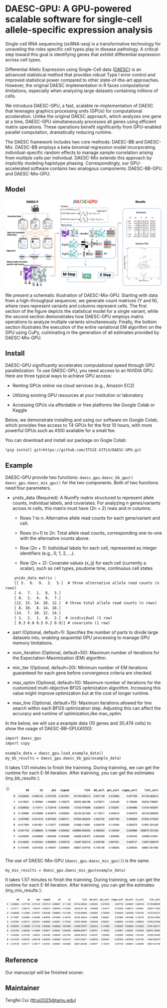 # DAESC-GPU: A GPU-powered scalable software for single-cell allele-specific expression analysis 

Single-cell RNA sequencing (scRNA-seq) is a transformative technology for unraveling the roles specific cell types play in disease pathology. A critical step toward this goal is identifying genes that exhibit differential expression across cell types.

Differential Allelic Expression using Single-Cell data ([DAESC](https://github.com/gqi/DAESC/tree/main)) is an advanced statistical method that provides robust Type I error control and improved statistical power compared to other state-of-the-art approaches. However, the original DAESC implementation in R faces computational limitations, especially when analyzing large datasets containing millions of cells.

We introduce DAESC-GPU, a fast, scalable re-implementation of DAESC that leverages graphics processing units (GPUs) for computational acceleration. Unlike the original DAESC approach, which analyzes one gene at a time, DAESC-GPU simultaneously processes all genes using efficient matrix operations. These operations benefit significantly from GPU-enabled parallel computation, dramatically reducing runtime.

The DAESC framework includes two core methods: DAESC-BB and DAESC-Mix. DAESC-BB employs a beta-binomial regression model incorporating individual-specific random effects to manage sample correlation arising from multiple cells per individual. DAESC-Mix extends this approach by implicitly modeling haplotype phasing. Correspondingly, our GPU-accelerated software contains two analogous components: DAESC-BB-GPU and DAESC-Mix-GPU.

## Model
![Schematic Plot](DAESC-GPU/image/sche.png)

We present a schematic illustration of DAESC-Mix-GPU. Starting with data from a high-throughput sequencer, we generate count matrices (Y and N), where rows represent variants and columns represent cells. The first section of the figure depicts the statistical model for a single variant, while the second section demonstrates how DAESC-GPU employs matrix operations to analyze multiple variants simultaneously. Finally, the bottom section illustrates the execution of the entire variational EM algorithm on the GPU using CuPy, culminating in the generation of all estimates provided by DAESC-Mix-GPU.

## Install 
DAESC-GPU significantly accelerates computational speed through GPU parallelization. To use DAESC-GPU, you need access to an NVIDIA GPU. Here are three typical ways to achieve GPU access:

- Renting GPUs online via cloud services (e.g., Amazon EC2)

- Utilizing existing GPU resources at your institution or laboratory

- Accessing GPUs via affordable or free platforms like Google Colab or Kaggle

Below, we demonstrate installing and using our software on Google Colab, which provides free access to T4 GPUs for the first 10 hours, with more powerful GPUs such as A100 available for a small fee.

You can download and install our package on Gogle Colab: 
```
!pip install git+https://github.com/ITCUI-XJTLU/DAESC-GPU.git
```

## Example 
DAESC-GPU provide two functions: `daesc_gpu.daesc_bb_gpu()` `daesc_gpu.daesc_mix_gpu()` for the two components. Both of two functions need four parameters. 

- ynidx_data (Required): A NumPy matrix structured to represent allele counts, individual labels, and covariates. For analyzing n genes/variants across m cells, this matrix must have (2n + 2) rows and m columns:

    - Rows 1 to n: Alternative allele read counts for each gene/variant and cell.

    - Rows (n+1) to 2n: Total allele read counts, corresponding one-to-one with the alternative counts above.

    - Row (2n + 1): Individual labels for each cell, represented as integer identifiers (e.g., 0, 1, 2, ...).

    - Row (2n + 2): Covariate values (x_ij) for each cell (currently a scalar), such as cell types, psudome time, continuous cell states

```
    ynidx_data matrix :
    [[ 3.  6.  9.  2.  5.]  # three alternative allele read counts (n rows)
    [ 4.  7.  1.  8.  3.]
    [ 8.  2.  4.  6.  7.]
    [12. 15. 14. 10. 12.]  # three total allele read counts (n rows)
    [ 8. 10.  8. 14. 10.]
    [14.  7. 10. 12. 14.]
    [ 1.  2.  1.  0.  2.]  # inidividual (1 row)
    [ 0.3 0.8 0.5 0.2 0.9]] # covariate (1 row)
```

- part (Optional, default=1): Specifies the number of parts to divide large datasets into, enabling sequential GPU processing to manage GPU memory limitations.

- num_iteration (Optional, default=50): Maximum number of iterations for the Expectation-Maximization (EM) algorithm.

- min_iter (Optional, default=20): Minimum number of EM iterations guaranteed for each gene before convergence criteria are checked.

- max_optim (Optional, default=10): Maximum number of iterations for the customized multi-objective BFGS optimization algorithm. Increasing this value might improve optimization but at the cost of longer runtime.

- max_line (Optional, default=15): Maximum iterations allowed for line search within each BFGS optimization step. Adjusting this can affect the accuracy and runtime of optimization,like max_optim. 

In the below, we will use a example data (10 genes and 30,474 cells) to show the usage of DAESC-BB-GPU(A100):

```
import daesc_gpu
import cupy

example_data = daesc_gpu.load_example_data()
my_bb_results = daesc_gpu.daesc_bb_gpu(example_data)
```

It takes 1.01 minutes to finish the trainning. During trainning, we can get the runtime for each E-M iteration. After trainning, you can get the estimates (my_bb_results ):

![Example Results](DAESC-GPU/image/results.png)

The use of DAESC-Mix-GPU (`daesc_gpu.daesc_mix_gpu()`) is the same. 

```
my_mix_results = daesc_gpu.daesc_mix_gpu(example_data)
```

It takes 1.57 minutes to finish the trainning. During trainning, we can get the runtime for each E-M iteration. After trainning, you can get the estimates (my_mix_results ):

![Example Results](DAESC-GPU/image/results_mix.png)


## Reference
Our manuscipt will be finished sooner. 

## Maintainer
Tengfei Cui (tfcui2025@tamu.edu)

